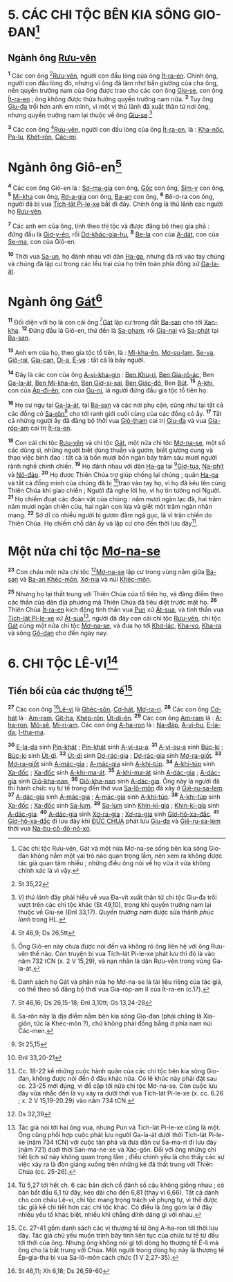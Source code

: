 # 5. CÁC CHI TỘC BÊN KIA SÔNG GIO-ĐAN[^1-e2b65f89-72c1-4f03-acb9-2186c49688f8]

## Ngành ông [Rưu-vên]()

<sup><b>1</b></sup> Các con ông [^1@-e2b65f89-72c1-4f03-acb9-2186c49688f8][Rưu-vên](), người con đầu lòng của ông [Ít-ra-en](). Chính ông, người con đầu lòng đó, nhưng vì ông đã làm nhơ bẩn giường của cha ông, nên quyền trưởng nam của ông được trao cho các con ông [Giu-se](), con ông [Ít-ra-en]() ; ông không được thừa hưởng quyền trưởng nam nữa. <sup><b>2</b></sup> Tuy ông [Giu-đa]() trổi hơn anh em mình, vì một vị thủ lãnh đã xuất thân từ nơi ông, nhưng quyền trưởng nam lại thuộc về ông [Giu-se]().[^2-e2b65f89-72c1-4f03-acb9-2186c49688f8]

<sup><b>3</b></sup> Các con ông [^2@-e2b65f89-72c1-4f03-acb9-2186c49688f8][Rưu-vên](), người con đầu lòng của ông [Ít-ra-en](), là : [Kha-nốc](), [Pa-lu](), [Khét-rôn](), [Các-mi]().

# Ngành ông Giô-en[^3-e2b65f89-72c1-4f03-acb9-2186c49688f8]

<sup><b>4</b></sup> Các con ông Giô-en là : [Sơ-ma-gia]() con ông, [Gốc]() con ông, [Sim-y]() con ông, <sup><b>5</b></sup> [Mi-kha]() con ông, [Rơ-a-gia]() con ông, [Ba-an]() con ông, <sup><b>6</b></sup> Bê-ơ-ra con ông, người đã bị vua [Tích-lát Pi-le-xe]() bắt đi đày. Chính ông là thủ lãnh các người họ [Rưu-vên]().

<sup><b>7</b></sup> Các anh em của ông, tính theo thị tộc và được đăng bộ theo gia phả : đứng đầu là [Giơ-y-ên](), rồi [Dơ-khác-gia-hu](), <sup><b>8</b></sup> [Be-la]() con của [A-dát](), con của [Se-ma](), con của Giô-en.

<sup><b>10</b></sup> Thời vua [Sa-un](), họ đánh nhau với dân [Ha-ga](), nhưng đã rơi vào tay chúng và chúng đã lập cư trong các lều trại của họ trên toàn phía đông xứ [Ga-la-át]().

# Ngành ông [Gát]()[^4-e2b65f89-72c1-4f03-acb9-2186c49688f8]

<sup><b>11</b></sup> Đối diện với họ là con cái ông [^4@-e2b65f89-72c1-4f03-acb9-2186c49688f8][Gát]() lập cư trong đất [Ba-san]() cho tới [Xan-kha](). <sup><b>12</b></sup> Đứng đầu là Giô-en, thứ đến là [Sa-pham](), rồi [Gia-nai]() và [Sa-phát]() tại [Ba-san]().

<sup><b>13</b></sup> Anh em của họ, theo gia tộc tổ tiên, là : [Mi-kha-ên](), [Mơ-su-lam](), [Se-va](), [Giô-rai](), [Gia-can](), [Di-a](), [Ê-ve]() : tất cả là bảy người.

<sup><b>14</b></sup> Đây là các con của ông [A-vi-kha-gin]() : [Ben Khu-ri](), [Ben Gia-rô-ác](), Ben [Ga-la-át](), [Ben Mi-kha-ên](), [Ben Giơ-si-sai](), [Ben Giác-đô](), Ben [Bút](). <sup><b>15</b></sup> [A-khi](), con của [Áp-đi-ên](), con của [Gu-ni](), là người đứng đầu gia tộc tổ tiên họ.

<sup><b>16</b></sup> Họ cư ngụ tại [Ga-la-át](), tại [Ba-san]() và các nơi phụ cận, cũng như tại tất cả các đồng cỏ [Sa-rôn]()[^5-e2b65f89-72c1-4f03-acb9-2186c49688f8] cho tới ranh giới cuối cùng của các đồng cỏ ấy. <sup><b>17</b></sup> Tất cả những người ấy đã đăng bộ thời vua [Giô-tham]() cai trị [Giu-đa]() và vua [Gia-róp-am]() cai trị [Ít-ra-en]().

<sup><b>18</b></sup> Con cái chi tộc [Rưu-vên]() và chi tộc [Gát](), một nửa chi tộc [Mơ-na-se](), một số các dũng sĩ, những người biết dùng thuẫn và gươm, biết giương cung và thạo việc binh đao : tất cả là bốn mươi bốn ngàn bảy trăm sáu mươi người rành nghề chinh chiến. <sup><b>19</b></sup> Họ đánh nhau với dân [Ha-ga]() tại [^5@-e2b65f89-72c1-4f03-acb9-2186c49688f8][Giơ-tua](), [Na-phít]() và [Nô-đáp](). <sup><b>20</b></sup> Họ được Thiên Chúa trợ giúp chống lại chúng ; quân [Ha-ga]() và tất cả đồng minh của chúng đã bị [^6@-e2b65f89-72c1-4f03-acb9-2186c49688f8]trao vào tay họ, vì họ đã kêu lên cùng Thiên Chúa khi giao chiến ; Người đã nghe lời họ, vì họ tin tưởng nơi Người. <sup><b>21</b></sup> Họ chiếm đoạt các đoàn vật của chúng : năm mươi ngàn lạc đà, hai trăm năm mươi ngàn chiên cừu, hai ngàn con lừa và giết một trăm ngàn nhân mạng. <sup><b>22</b></sup> Sở dĩ có nhiều người bị gươm đâm ngã gục, là vì trận chiến do Thiên Chúa. Họ chiếm chỗ dân ấy và lập cư cho đến thời lưu đày[^6-e2b65f89-72c1-4f03-acb9-2186c49688f8].

# Một nửa chi tộc [Mơ-na-se]()

<sup><b>23</b></sup> Con cháu một nửa chi tộc [^7@-e2b65f89-72c1-4f03-acb9-2186c49688f8][Mơ-na-se]() lập cư trong vùng nằm giữa [Ba-san]() và [Ba-an Khéc-môn](), [Xơ-nia]() và núi [Khéc-môn]().

<sup><b>25</b></sup> Nhưng họ lại thất trung với Thiên Chúa của tổ tiên họ, và đàng điếm theo các thần của dân địa phương mà Thiên Chúa đã tiêu diệt trước mặt họ. <sup><b>26</b></sup> Thiên Chúa [Ít-ra-en]() kích động tinh thần vua [Pun]() xứ [Át-sua](), và tinh thần vua [Tích-lát Pi-le-xe]() xứ [Át-sua]()[^7-e2b65f89-72c1-4f03-acb9-2186c49688f8], người đã đày con cái chi tộc [Rưu-vên](), chi tộc [Gát]() cùng một nửa chi tộc [Mơ-na-se](), và đưa họ tới [Khơ-lác](), [Kha-vo](), [Kha-ra]() và sông [Gô-dan]() cho đến ngày nay.

# 6. CHI TỘC LÊ-VI[^8-e2b65f89-72c1-4f03-acb9-2186c49688f8]

## Tiền bối của các thượng tế[^9-e2b65f89-72c1-4f03-acb9-2186c49688f8]

<sup><b>27</b></sup> Các con ông [^8@-e2b65f89-72c1-4f03-acb9-2186c49688f8][Lê-vi]() là [Ghéc-sôn](), [Cơ-hát](), [Mơ-ra-ri](). <sup><b>28</b></sup> Các con ông [Cơ-hát]() là : [Am-ram](), [Gít-ha](), [Khép-rôn](), [Út-di-ên](). <sup><b>29</b></sup> Các con ông [Am-ram]() là : [A-ha-ron](), [Mô-sê](), [Mi-ri-am](). Các con ông [A-ha-ron]() là : [Na-đáp](), [A-vi-hu](), [E-la-da](), [I-tha-ma]().

<sup><b>30</b></sup> [E-la-da]() sinh [Pin-khát]() ; [Pin-khát]() sinh [A-vi-su-a](). <sup><b>31</b></sup> [A-vi-su-a]() sinh [Búc-ki]() ; [Búc-ki]() sinh [Út-di](). <sup><b>32</b></sup> [Út-di]() sinh [Dơ-rác-gia]() ; [Dơ-rác-gia]() sinh [Mơ-ra-giốt](). <sup><b>33</b></sup> [Mơ-ra-giốt]() sinh [A-mác-gia]() ; [A-mác-gia]() sinh [A-khi-túp](). <sup><b>34</b></sup> [A-khi-túp]() sinh [Xa-đốc]() ; [Xa-đốc]() sinh [A-khi-ma-át](). <sup><b>35</b></sup> [A-khi-ma-át]() sinh [A-dác-gia]() ; [A-dác-gia]() sinh [Giô-kha-nan](). <sup><b>36</b></sup> [Giô-kha-nan]() sinh [A-dác-gia](). Ông này là người đã thi hành chức vụ tư tế trong đền thờ vua [Sa-lô-môn]() đã xây ở [Giê-ru-sa-lem](). <sup><b>37</b></sup> [A-dác-gia]() sinh [A-mác-gia]() ; [A-mác-gia]() sinh [A-khi-túp](). <sup><b>38</b></sup> [A-khi-túp]() sinh [Xa-đốc]() ; [Xa-đốc]() sinh [Sa-lum](). <sup><b>39</b></sup> [Sa-lum]() sinh [Khin-ki-gia]() ; [Khin-ki-gia]() sinh [A-dác-gia](). <sup><b>40</b></sup> [A-dác-gia]() sinh [Xơ-ra-gia]() ; [Xơ-ra-gia]() sinh [Giơ-hô-xa-đắc](). <sup><b>41</b></sup> [Giơ-hô-xa-đắc]() đi lưu đày khi [ĐỨC CHÚA]() phát lưu [Giu-đa]() và [Giê-ru-sa-lem]() thời vua [Na-bu-cô-đô-nô-xo]().

[^1-e2b65f89-72c1-4f03-acb9-2186c49688f8]: Các chi tộc Rưu-vên, Gát và một nửa Mơ-na-se sống bên kia sông Gio-đan không nắm một vai trò nào quan trọng lắm, nên xem ra không được tác giả quan tâm nhiều ; những điều ông nói về họ vừa ít vừa không chính xác là vì vậy.

[^2-e2b65f89-72c1-4f03-acb9-2186c49688f8]: _Vị thủ lãnh_ đây phải hiểu về vua Đa-vít xuất thân từ chi tộc Giu-đa trổi vượt trên các chi tộc khác (St 49,10), trong khi quyền trưởng nam lại thuộc về Giu-se (Đnl 33,17). _Quyền trưởng nam_ được sửa thành _phúc lành_ trong HL.

[^3-e2b65f89-72c1-4f03-acb9-2186c49688f8]: Ông Giô-en này chưa được nói đến và không rõ ông liên hệ với ông Rưu-vên thế nào. Còn truyện bị vua Tích-lát Pi-le-xe phát lưu thì đó là vào năm 732 tCN (x. 2 V 15,29), và nạn nhân là dân Rưu-vên trong vùng Ga-la-át.

[^4-e2b65f89-72c1-4f03-acb9-2186c49688f8]: Danh sách họ Gát và phân nửa họ Mơ-na-se là tài liệu riêng của tác giả, có thể theo sổ đăng bộ thời vua Gia-róp-am II của Ít-ra-en (c.17).

[^5-e2b65f89-72c1-4f03-acb9-2186c49688f8]: Sa-rôn này là địa điểm nằm bên kia sông Gio-đan (phải chăng là Xia-giôn, tức là Khéc-môn ?), chứ không phải đồng bằng ở phía nam núi Các-men.

[^6-e2b65f89-72c1-4f03-acb9-2186c49688f8]: Cc. 18-22 kể những cuộc hành quân của các chi tộc bên kia sông Gio-đan, không được nói đến ở đâu khác nữa. Có lẽ khúc này phải đặt sau cc. 23-25 mới đúng, vì đề cập tới nửa chi tộc Mơ-na-se. Còn cuộc lưu đày vừa nhắc đến là vụ xảy ra dưới thời vua Tích-lát Pi-le-xe (x. cc. 6.26 ; x. 2 V 15,19-20.29) vào năm 734 tCN.

[^7-e2b65f89-72c1-4f03-acb9-2186c49688f8]: Tác giả nói tới hai ông vua, nhưng Pun và Tích-lát Pi-le-xe cũng là một. Ông cũng phối hợp cuộc phát lưu người Ga-la-át dưới thời Tích-lát Pi-le-xe (năm 734 tCN) với cuộc tàn phá và đưa dân cư Sa-ma-ri đi lưu đày (năm 721) dưới thời San-ma-ne-xe và Xác-gôn. Đối với ông những chi tiết lịch sử này không quan trọng lắm ; điều chính yếu là cho thấy các sự việc xảy ra là đòn giáng xuống trên những kẻ đã thất trung với Thiên Chúa (cc. 25-26).

[^8-e2b65f89-72c1-4f03-acb9-2186c49688f8]: Từ 5,27 tới hết ch. 6 các bản dịch cổ đánh số câu không giống nhau ; có bản bắt đầu 6,1 từ đây, kéo dài cho đến 6,81 (thay vì 6,66). Tất cả dành cho con cháu Lê-vi, chi tộc mang trọng trách về phụng tự, vì thế được tác giả kể chi tiết hơn các chi tộc khác. Có điều là ông gom lại ở đây nhiều yếu tố khác biệt, nhiều khi chẳng dính dáng gì với nhau.

[^9-e2b65f89-72c1-4f03-acb9-2186c49688f8]: Cc. 27-41 gồm danh sách các vị thượng tế từ ông A-ha-ron tới thời lưu đày. Tác giả chủ yếu muốn trình bày tính liên tục của chức tư tế từ đầu tới thời của ông. Nhưng ông không nói gì tới dòng họ thượng tế Ê-li mà ông cho là bất trung với Chúa. Một người trong dòng họ này là thượng tế Ép-gia-tha bị vua Sa-lô-môn cách chức (1 V 2,27-35).

[^1@-e2b65f89-72c1-4f03-acb9-2186c49688f8]: St 35,22

[^2@-e2b65f89-72c1-4f03-acb9-2186c49688f8]: St 46,9; Ds 26,5tt

[^4@-e2b65f89-72c1-4f03-acb9-2186c49688f8]: St 46,16; Ds 26,15-18; Đnl 3,10tt; Gs 13,24-28

[^5@-e2b65f89-72c1-4f03-acb9-2186c49688f8]: St 25,15

[^6@-e2b65f89-72c1-4f03-acb9-2186c49688f8]: Đnl 33,20-21

[^7@-e2b65f89-72c1-4f03-acb9-2186c49688f8]: Ds 32,39

[^8@-e2b65f89-72c1-4f03-acb9-2186c49688f8]: St 46,11; Xh 6,18; Ds 26,59-60
